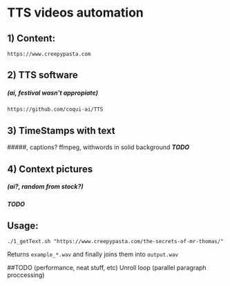 # TTS videos automation
## 1) Content:
    https://www.creepypasta.com
## 2) TTS software
##### (ai, festival wasn't appropiate)
    https://github.com/coqui-ai/TTS
## 3) TimeStamps with text
#####, captions? ffmpeg, withwords in solid background
___TODO___
## 4) Context pictures
##### (ai?, random from stock?)
___TODO___

## Usage:
```
./1_getText.sh "https://www.creepypasta.com/the-secrets-of-mr-thomas/"
```
Returns `example_*.wav` and finally joins them into `output.wav`

##TODO (performance, neat stuff, etc)
Unroll loop (parallel paragraph proccessing)
